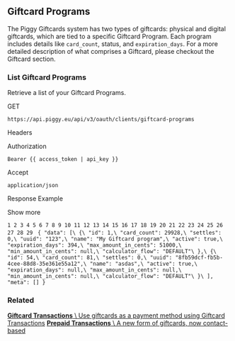 ## Giftcard Programs

The Piggy Giftcards system has two types of giftcards: physical and digital giftcards, which are tied to a specific Giftcard Program. Each program includes details like `card_count`, status, and `expiration_days`. For a more detailed description of what comprises a Giftcard, please checkout the Giftcard section.

### List Giftcard Programs

Retrieve a list of your Giftcard Programs.

GET

`https://api.piggy.eu/api/v3/oauth/clients/giftcard-programs`

Headers

Authorization

`Bearer {{ access_token | api_key }}`

Accept

`application/json`

Response Example

Show more

`1
2
3
4
5
6
7
8
9
10
11
12
13
14
15
16
17
18
19
20
21
22
23
24
25
26
27
28
29
` `{
    "data": [\
        {\
            "id": 1,\
            "card_count": 29928,\
            "settles": 0,\
            "uuid": "123",\
            "name": "My Giftcard program",\
            "active": true,\
            "expiration_days": 394,\
            "max_amount_in_cents": 51000,\
            "min_amount_in_cents": null,\
            "calculator_flow": "DEFAULT"\
        },\
        {\
            "id": 54,\
            "card_count": 81,\
            "settles": 0,\
            "uuid": "8fb59dcf-fb5b-4cee-88d8-35e361e55a12",\
            "name": "asdas",\
            "active": true,\
            "expiration_days": null,\
            "max_amount_in_cents": null,\
            "min_amount_in_cents": null,\
            "calculator_flow": "DEFAULT"\
        }\
    ],
    "meta": []
}`

### Related

[**Giftcard Transactions** \\
Use giftcards as a payment method using Giftcard Transactions](https://docs.piggy.eu/v3/oauth/giftcard-transactions) [**Prepaid Transactions** \\
A new form of giftcards, now contact-based](https://docs.piggy.eu/v3/oauth/prepaid-transactions)
